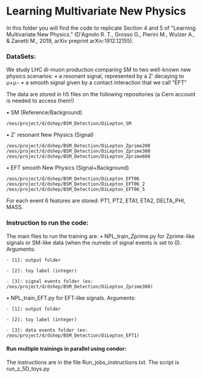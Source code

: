 # Learning Multivariate New Physics

In this folder you will find the code to replicate Section 4 and 5 of "Learning Multivariate New Physics." (D'Agnolo R. T., Grosso G., Pierini M., Wulzer A., & Zanetti M., 2019, arXiv preprint arXiv:1912.12155).

### DataSets:
We study LHC di-muon production comparing SM to two well-known new physics scenarios:
• a resonant signal, represented by a Z′ decaying to μ+μ−
• a smooth signal given by a contact interaction that we call “EFT”

The data are stored in h5 files on the following repositories (a Cern account is needed to access them!)

• SM (Reference/Background)
```
/eos/project/d/dshep/BSM_Detection/DiLepton_SM
```
• Z' resonant New Physics (Signal)
```
/eos/project/d/dshep/BSM_Detection/DiLepton_Zprime200
/eos/project/d/dshep/BSM_Detection/DiLepton_Zprime300
/eos/project/d/dshep/BSM_Detection/DiLepton_Zprime600
```
• EFT smooth New Physics (Signal+Background)
```
/eos/project/d/dshep/BSM_Detection/DiLepton_EFT06
/eos/project/d/dshep/BSM_Detection/DiLepton_EFT06_2
/eos/project/d/dshep/BSM_Detection/DiLepton_EFT06_5
```
For each event 6 features are stored: PT1, PT2, ETA1, ETA2, DELTA_PHI, MASS.

### Instruction to run the code:
The main files to run the training are:
• NPL_train_Zprime.py for Zprime-like signals or SM-like data (when the numebr of signal events is set to 0). 
  Arguments:
  
    - [1]: output folder
    
    - [2]: toy label (integer)
    
    - [3]: signal events folder (ex: /eos/project/d/dshep/BSM_Detection/DiLepton_Zprime300)
    
• NPL_train_EFT.py for EFT-like signals.
  Arguments:
  
    - [1]: output folder
    
    - [2]: toy label (integer)
    
    - [3]: data events folder (ex: /eos/project/d/dshep/BSM_Detection/DiLepton_EFT1)

#### Run multiple trainings in parallel using condor:
The instructions are in the file Run_jobs_instructions.txt.
The script is run_z_5D_toys.py


